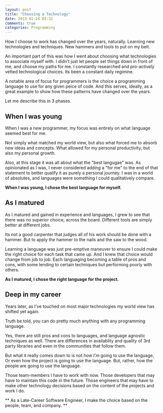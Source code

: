 ```yaml
---
layout: post
title: "Choosing a Technology"
date: 2013-02-24 02:32
comments: true
categories: Programming
---
```


How I choose to work has changed over the years, naturally. 
Learning new technologies and techniques. 
New hammers and tools to put on my belt.

An important part of this was how I went about 
choosing what technologies to associate myself with. 
I didn't just let people set things down in front of me, and choose my paths for me.
I constantly researched and pro-actively vetted technological choices.
Its been a constant daily regimine.

A notable area of focus for programmers is the choice a programming language to use for any given peice of code.
And this serves, ideally, as a great example to show how these patterns have changed over the years.

Let me describe this in 3 phases.

## When I was young

When I was a new programmer, my focus was entirely on what language seemed best for me.

Not simply what matched my world view,
but also what forced me to absorb new ideas and concepts.
What allowed for my personal productivity, but also my personal growth.

Also, at this stage it was all about what the "best langugae" was.
As opinionated as I was, I never considered adding a "for me" to the end of that
statement to better qualify it as purely a personal journey.
I was in a world of absolutes, and languages were something I could qualitatively compare.

**When I was young, I chose the best language for myself.**

## As I matured

As I matured and gained in experience and languages,
I grew to see that there was no superior choice, across the board.
Different tools are simply better at different jobs.

Its not a good carpenter that judges all of his work should be done with a hammer.
But to apply the hammer to the nails and the saw to the wood.

Learning a language was just pre-emptive maneuver to ensure I could make the right choice
for each task that came up. And I knew that choice would change from job to job.
Each languaging becoming a table of pros and cons, with some lending to certain techniques
but performing poorly with others.

**As I matured, I chose the right language for the project.**

## Deep in my career

Years later, as I've touched on most major technologies my world view has shifted yet again.

Truth be told, you can do pretty much anything with any programming language.

Yes, there are still pros and cons to languages, and language agnostic techniques as well.
There are differences in availablity and quality of 3rd party libraries and even in the communities
that follow them.

But what it really comes down to is not how *I'm* going to use the language,
Or even how the project is going to use the language.
But, rather, how the people are going to use the language.

Those team-members I have to work with now.
Those developers that may have to maintain this code in the future.
Those engineers that may have to make other technology decisions based 
on the content of the projects and work I do.

** As a Late-Career Software Engineer, I make the choice based on the people, team, and company. **




